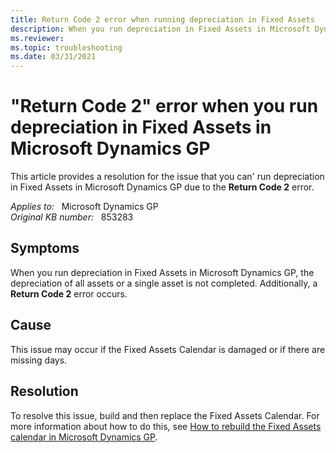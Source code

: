 ```yaml
---
title: Return Code 2 error when running depreciation in Fixed Assets
description: When you run depreciation in Fixed Assets in Microsoft Dynamics GP, you receive a Return Code 2 error. Provides a resolution.
ms.reviewer:
ms.topic: troubleshooting
ms.date: 03/31/2021
---
```

# "Return Code 2" error when you run depreciation in Fixed Assets in Microsoft Dynamics GP

This article provides a resolution for the issue that you can' run depreciation in Fixed Assets in Microsoft Dynamics GP due to the **Return Code 2** error.

_Applies to:_ &nbsp; Microsoft Dynamics GP  
_Original KB number:_ &nbsp; 853283

## Symptoms

When you run depreciation in Fixed Assets in Microsoft Dynamics GP, the depreciation of all assets or a single asset is not completed. Additionally, a **Return Code 2** error occurs.

## Cause

This issue may occur if the Fixed Assets Calendar is damaged or if there are missing days.

## Resolution

To resolve this issue, build and then replace the Fixed Assets Calendar. For more information about how to do this, see [How to rebuild the Fixed Assets calendar in Microsoft Dynamics GP](https://support.microsoft.com/topic/how-to-rebuild-the-fixed-assets-calendar-in-microsoft-dynamics-gp-f388b6fd-d740-1d5b-25fb-facbd099da75).
